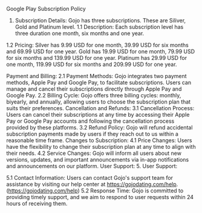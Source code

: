 Google Play Subscription Policy

1. Subscription Details:
Gojo has three subscriptions. These are Siliver, Gold and Platinum level. 
1.1 Description: Each subscription level has three duration one month, six months and one year.

1.2 Pricing: Silver has 9.99 USD for one month, 39.99 USD for six months and 69.99 USD for one year.
Gold has 19.99 USD for one month, 79.99 USD for six months and 139.99 USD for one year.
Platinum has 29.99 USD for one month, 119.99 USD for six months and 209.99 USD for one year.

Payment and Billing:
2.1 Payment Methods:
Gojo integrates two payment methods, Apple Pay and Google Pay, to facilitate subscriptions. Users can manage and cancel their subscriptions directly through Apple Pay and Google Pay.
2.2 Billing Cycle:
Gojo offers three billing cycles: monthly, biyearly, and annually, allowing users to choose the subscription plan that suits their preferences.
Cancellation and Refunds:
3.1 Cancellation Process:
Users can cancel their subscriptions at any time by accessing their Apple Pay or Google Pay accounts and following the cancellation process provided by these platforms.
3.2 Refund Policy:
Gojo will refund accidental subscription payments made by users if they reach out to us within a reasonable time frame.
Changes to Subscription:
4.1 Price Changes:
Users have the flexibility to change their subscription plan at any time to align with their needs.
4.2 Service Changes:
Gojo will inform all users about new versions, updates, and important announcements via in-app notifications and announcements on our platform.
User Support:
5. User Support:

5.1 Contact Information:
Users can contact Gojo's support team for assistance by visiting our help center at https://gojodating.com/help. (https://gojodating.com/help)
5.2 Response Time:
Gojo is committed to providing timely support, and we aim to respond to user requests within 24 hours of receiving them.
